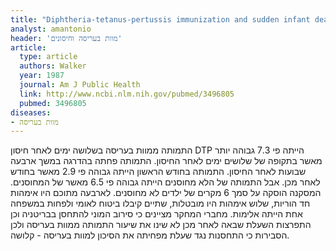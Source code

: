```yaml
---
title: "Diphtheria-tetanus-pertussis immunization and sudden infant death syndrome"
analyst: amantonio
header: 'מוות בעריסה וחיסונים'
article:
  type: article
  authors: Walker
  year: 1987
  journal: Am J Public Health
  link: http://www.ncbi.nlm.nih.gov/pubmed/3496805
  pubmed: 3496805
diseases:
- מוות בעריסה
---
```


התמותה ממוות בעריסה בשלושה ימים לאחר חיסון DTP הייתה פי 7.3 גבוהה יותר מאשר בתקופה של שלושים ימים לאחר החיסון. התמותה פחתה בהדרגה במשך ארבעה שבועות לאחר החיסון. התמותה בחודש הראשון הייתה גבוהה פי 2.9 מאשר בחודש לאחר מכן.
אבל התמותה של הלא מחוסנים הייתה גבוהה פי 6.5 מאשר של המחוסנים. המסקנה הוסקה על סמך 6 מקרים של ילדים לא מחוסנים. לארבעה מתוכם היו אימהות חד הוריות, שלוש אימהות היו מובטלות, שתיים קיבלו ביטוח לאומי ולפחות במשפחה אחת הייתה אלימות. מחברי המחקר מציינים כי סירוב המוני להתחסן בבריטניה וכן התפרצות השעלת שבאה לאחר מכן לא שינו את שיעור התמותה ממוות בעריסה ולכן הסבירות כי התחסנות נגד שעלת מפחיתה את הסיכון למוות בעריסה - קלושה.
